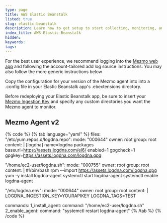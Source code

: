 ```yaml
---
type: page
title: AWS Elastic Beanstalk
listed: true
slug: elastic-beanstalk
description: Learn how to get setup to start collecting, monitoring, and analyzing your elb logs for easy, centralized log management.
index_title: AWS Elastic Beanstalk
hidden: 
keywords: 
tags: 
---
```


For the best user experience, we recommend logging into the [Mezmo web app](https://app.Mezmo.com/) and following the account-tailored add log source instructions. You may also follow the more generic instructions below

Copy the configuration for your version of the Mezmo agent into into a .config file in your Elastic Beanstalk app's .ebextensions directory.

Before redeploying your Elastic Beanstalk app, be sure to insert your [Mezmo Ingestion Key](https://app.Mezmo.com/manage/api-keys) and specify any custom directories you want the Mezmo agent to monitor.

## Mezmo Agent v2

{% code %}
{% tab language="yaml" %}
files:
  "/etc/yum.repos.d/logdna.repo":
    mode: "000644"
    owner: root
    group: root
    content: |
      [logdna]
      name=logdna packages
      baseurl=https://assets.logdna.com/el6/
      enabled=1
      gpgcheck=1
      gpgkey=https://assets.logdna.com/logdna.gpg

  "/home/ec2-user/logdna.sh":
    mode: "000755"
    owner: root
    group: root
    content: |
      #!/bin/bash
      rpm --import https://assets.logdna.com/logdna.gpg
      yum -y install logdna-agent
      systemctl start logdna-agent
      systemctl enable logdna-agent

  "/etc/logdna.env":
    mode: "000644"
    owner: root
    group: root
    content: |
      LOGDNA_INGESTION_KEY=YOURAPIKEY
      LOGDNA_TAGS=TEST

commands:
  1_install_agent:
    command: "/home/ec2-user/logdna.sh"
  2_enable_agent:
    command: "systemctl restart logdna-agent"
{% /tab %}
{% /code %}